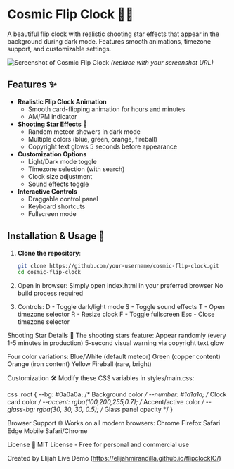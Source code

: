 # Cosmic Flip Clock 🌌⏰

A beautiful flip clock with realistic shooting star effects that appear in the background during dark mode. Features smooth animations, timezone support, and customizable settings.

![Screenshot of Cosmic Flip Clock](https://example.com/screenshot.jpg) *(replace with your screenshot URL)*

## Features ✨

- **Realistic Flip Clock Animation**
  - Smooth card-flipping animation for hours and minutes
  - AM/PM indicator
- **Shooting Star Effects** 🌠
  - Random meteor showers in dark mode
  - Multiple colors (blue, green, orange, fireball)
  - Copyright text glows 5 seconds before appearance
- **Customization Options**
  - Light/Dark mode toggle
  - Timezone selection (with search)
  - Clock size adjustment
  - Sound effects toggle
- **Interactive Controls**
  - Draggable control panel
  - Keyboard shortcuts
  - Fullscreen mode

## Installation & Usage 🚀

1. **Clone the repository**:
   ```bash
   git clone https://github.com/your-username/cosmic-flip-clock.git
   cd cosmic-flip-clock

2. Open in browser:
Simply open index.html in your preferred browser
No build process required


3. Controls:
D - Toggle dark/light mode
S - Toggle sound effects
T - Open timezone selector
R - Resize clock
F - Toggle fullscreen
Esc - Close timezone selector


Shooting Star Details 🌠
The shooting stars feature:
Appear randomly (every 1-5 minutes in production)
5-second visual warning via copyright text glow

Four color variations:
Blue/White (default meteor)
Green (copper content)
Orange (iron content)
Yellow Fireball (rare, bright)


Customization 🛠️
Modify these CSS variables in styles/main.css:

css
:root {
  --bg: #0a0a0a;               /* Background color */
  --number: #1a1a1a;           /* Clock card color */
  --accent: rgba(100,200,255,0.7);  /* Accent/active color */
  --glass-bg: rgba(30, 30, 30, 0.5); /* Glass panel opacity */
}

Browser Support 🌐
Works on all modern browsers:
Chrome
Firefox
Safari
Edge
Mobile Safari/Chrome

License 📄
MIT License - Free for personal and commercial use

Created by Elijah
Live Demo (https://elijahmirandilla.github.io/flipclockIO/)
